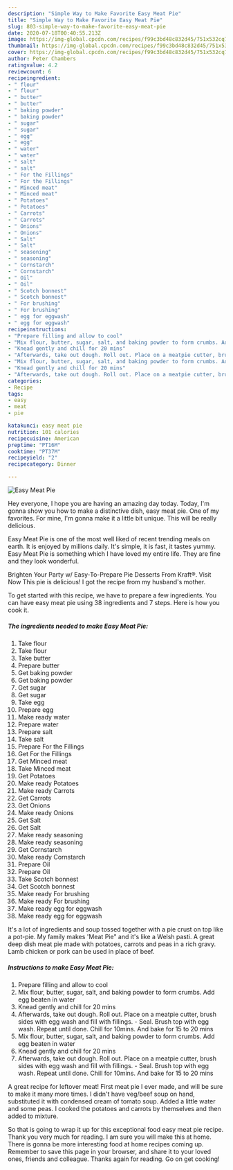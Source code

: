```yaml
---
description: "Simple Way to Make Favorite Easy Meat Pie"
title: "Simple Way to Make Favorite Easy Meat Pie"
slug: 803-simple-way-to-make-favorite-easy-meat-pie
date: 2020-07-18T00:40:55.213Z
image: https://img-global.cpcdn.com/recipes/f99c3bd48c832d45/751x532cq70/easy-meat-pie-recipe-main-photo.jpg
thumbnail: https://img-global.cpcdn.com/recipes/f99c3bd48c832d45/751x532cq70/easy-meat-pie-recipe-main-photo.jpg
cover: https://img-global.cpcdn.com/recipes/f99c3bd48c832d45/751x532cq70/easy-meat-pie-recipe-main-photo.jpg
author: Peter Chambers
ratingvalue: 4.2
reviewcount: 6
recipeingredient:
- " flour"
- " flour"
- " butter"
- " butter"
- " baking powder"
- " baking powder"
- " sugar"
- " sugar"
- " egg"
- " egg"
- " water"
- " water"
- " salt"
- " salt"
- " For the Fillings"
- " For the Fillings"
- " Minced meat"
- " Minced meat"
- " Potatoes"
- " Potatoes"
- " Carrots"
- " Carrots"
- " Onions"
- " Onions"
- " Salt"
- " Salt"
- " seasoning"
- " seasoning"
- " Cornstarch"
- " Cornstarch"
- " Oil"
- " Oil"
- " Scotch bonnest"
- " Scotch bonnest"
- " For brushing"
- " For brushing"
- " egg for eggwash"
- " egg for eggwash"
recipeinstructions:
- "Prepare filling and allow to cool"
- "Mix flour, butter, sugar, salt, and baking powder to form crumbs. Add egg beaten in water"
- "Knead gently and chill for 20 mins"
- "Afterwards, take out dough. Roll out. Place on a meatpie cutter, brush sides with egg wash and fill with fillings.  Seal. Brush top with egg wash. Repeat until done. Chill for 10mins. And bake for 15 to 20 mins"
- "Mix flour, butter, sugar, salt, and baking powder to form crumbs. Add egg beaten in water"
- "Knead gently and chill for 20 mins"
- "Afterwards, take out dough. Roll out. Place on a meatpie cutter, brush sides with egg wash and fill with fillings.  Seal. Brush top with egg wash. Repeat until done. Chill for 10mins. And bake for 15 to 20 mins"
categories:
- Recipe
tags:
- easy
- meat
- pie

katakunci: easy meat pie 
nutrition: 101 calories
recipecuisine: American
preptime: "PT16M"
cooktime: "PT37M"
recipeyield: "2"
recipecategory: Dinner

---
```



![Easy Meat Pie](https://img-global.cpcdn.com/recipes/f99c3bd48c832d45/751x532cq70/easy-meat-pie-recipe-main-photo.jpg)

Hey everyone, I hope you are having an amazing day today. Today, I'm gonna show you how to make a distinctive dish, easy meat pie. One of my favorites. For mine, I'm gonna make it a little bit unique. This will be really delicious.

Easy Meat Pie is one of the most well liked of recent trending meals on earth. It is enjoyed by millions daily. It's simple, it is fast, it tastes yummy. Easy Meat Pie is something which I have loved my entire life. They are fine and they look wonderful.

Brighten Your Party w/ Easy-To-Prepare Pie Desserts From Kraft®. Visit Now This pie is delicious! I got the recipe from my husband&#39;s mother.


To get started with this recipe, we have to prepare a few ingredients. You can have easy meat pie using 38 ingredients and 7 steps. Here is how you cook it.

<!--inarticleads1-->

##### The ingredients needed to make Easy Meat Pie:

1. Take  flour
1. Take  flour
1. Take  butter
1. Prepare  butter
1. Get  baking powder
1. Get  baking powder
1. Get  sugar
1. Get  sugar
1. Take  egg
1. Prepare  egg
1. Make ready  water
1. Prepare  water
1. Prepare  salt
1. Take  salt
1. Prepare  For the Fillings
1. Get  For the Fillings
1. Get  Minced meat
1. Take  Minced meat
1. Get  Potatoes
1. Make ready  Potatoes
1. Make ready  Carrots
1. Get  Carrots
1. Get  Onions
1. Make ready  Onions
1. Get  Salt
1. Get  Salt
1. Make ready  seasoning
1. Make ready  seasoning
1. Get  Cornstarch
1. Make ready  Cornstarch
1. Prepare  Oil
1. Prepare  Oil
1. Take  Scotch bonnest
1. Get  Scotch bonnest
1. Make ready  For brushing
1. Make ready  For brushing
1. Make ready  egg for eggwash
1. Make ready  egg for eggwash


It&#39;s a lot of ingredients and soup tossed together with a pie crust on top like a pot-pie. My family makes &#39;Meat Pie&#34; and it&#39;s like a Welsh pasti. A great deep dish meat pie made with potatoes, carrots and peas in a rich gravy. Lamb chicken or pork can be used in place of beef. 

<!--inarticleads2-->

##### Instructions to make Easy Meat Pie:

1. Prepare filling and allow to cool
1. Mix flour, butter, sugar, salt, and baking powder to form crumbs. Add egg beaten in water
1. Knead gently and chill for 20 mins
1. Afterwards, take out dough. Roll out. Place on a meatpie cutter, brush sides with egg wash and fill with fillings.  - Seal. Brush top with egg wash. Repeat until done. Chill for 10mins. And bake for 15 to 20 mins
1. Mix flour, butter, sugar, salt, and baking powder to form crumbs. Add egg beaten in water
1. Knead gently and chill for 20 mins
1. Afterwards, take out dough. Roll out. Place on a meatpie cutter, brush sides with egg wash and fill with fillings.  - Seal. Brush top with egg wash. Repeat until done. Chill for 10mins. And bake for 15 to 20 mins


A great recipe for leftover meat! First meat pie I ever made, and will be sure to make it many more times. I didn&#39;t have veg/beef soup on hand, substituted it with condensed cream of tomato soup. Added a little water and some peas. I cooked the potatoes and carrots by themselves and then added to mixture. 

So that is going to wrap it up for this exceptional food easy meat pie recipe. Thank you very much for reading. I am sure you will make this at home. There is gonna be more interesting food at home recipes coming up. Remember to save this page in your browser, and share it to your loved ones, friends and colleague. Thanks again for reading. Go on get cooking!
